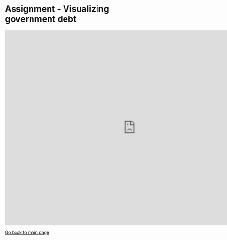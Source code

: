 # Assignment - Visualizing government debt

<iframe src="https://data.oecd.org/chart/6gQh" width="860" height="645" style="border: 0" mozallowfullscreen="true" webkitallowfullscreen="true" allowfullscreen="true"><a href="https://data.oecd.org/chart/6gQh" target="_blank">OECD Chart: General government debt, Total, % of GDP, Annual, 2018</a></iframe>

[Go back to main page](</README.md>)

